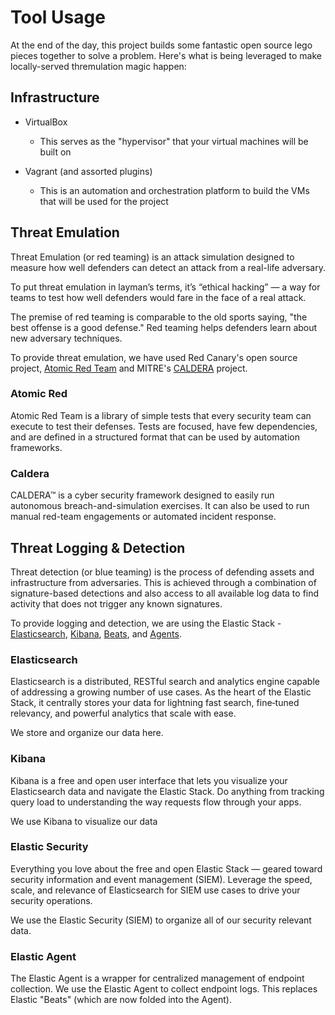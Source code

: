 # Tool Usage

At the end of the day, this project builds some fantastic open source  lego pieces together to solve a problem. Here's
what is being leveraged to make locally-served thremulation magic happen:


## Infrastructure

- VirtualBox
  - This serves as the "hypervisor" that your virtual machines will be built on

- Vagrant (and assorted plugins)
  - This is an automation and orchestration platform to build the VMs that will be used for the project


## Threat Emulation
Threat Emulation (or red teaming) is an attack simulation designed to measure how well defenders can detect an attack from a real-life adversary.

To put threat emulation in layman’s terms, it’s “ethical hacking” — a way for teams to test how well defenders would fare in the face of a real attack.

The premise of red teaming is comparable to the old sports saying, "the best offense is a good defense." Red teaming helps defenders learn about new adversary techniques.

To provide threat emulation, we have used Red Canary's open source project, [Atomic Red Team](https://atomicredteam.io) and MITRE's [CALDERA](https://github.com/mitre/caldera) project.


### Atomic Red
Atomic Red Team is a library of simple tests that every security team can execute to test their defenses. Tests are focused, have few dependencies, and are defined in a structured format that can be used by automation frameworks.


### Caldera
CALDERA™ is a cyber security framework designed to easily run autonomous breach-and-simulation exercises. It can also be used to run manual red-team engagements or automated incident response.


## Threat Logging & Detection
Threat detection (or blue teaming) is the process of defending assets and infrastructure from adversaries. This is achieved through a combination of signature-based detections and also access to all available log data to find activity that does not trigger any known signatures.

To provide logging and detection, we are using the Elastic Stack - [Elasticsearch](https://www.elastic.co/elasticsearch/), [Kibana](https://www.elastic.co/kibana/), [Beats](https://www.elastic.co/beats/), and [Agents](https://www.elastic.co/guide/en/fleet/current/elastic-agent-installation-configuration.html).


### Elasticsearch
Elasticsearch is a distributed, RESTful search and analytics engine capable of addressing a growing number of use cases. As the heart of the Elastic Stack, it centrally stores your data for lightning fast search, fine‑tuned relevancy, and powerful analytics that scale with ease.

We store and organize our data here.


### Kibana
Kibana is a free and open user interface that lets you visualize your Elasticsearch data and navigate the Elastic Stack. Do anything from tracking query load to understanding the way requests flow through your apps.

We use Kibana to visualize our data


### Elastic Security
Everything you love about the free and open Elastic Stack — geared toward security information and event management (SIEM). Leverage the speed, scale, and relevance of Elasticsearch for SIEM use cases to drive your security operations.

We use the Elastic Security (SIEM) to organize all of our security relevant data.


### Elastic Agent
The Elastic Agent is a wrapper for centralized management of endpoint collection. We use the Elastic Agent to collect endpoint logs. This replaces Elastic "Beats" (which are now folded into the Agent).
